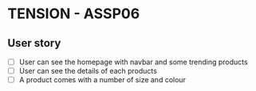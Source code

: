 # TENSION - ASSP06

## **User story**

* [ ] User can see the homepage with navbar and some trending products
* [ ] User can see the details of each products
* [ ] A product comes with a number of size and colour
